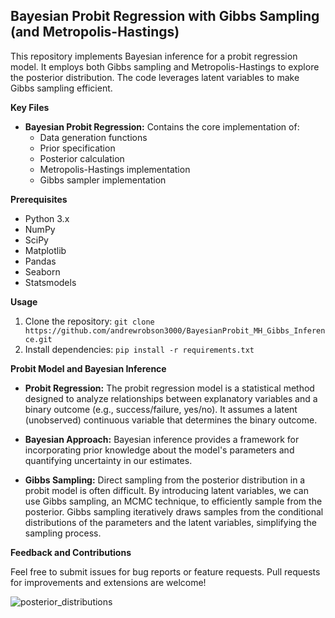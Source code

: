 ## Bayesian Probit Regression with Gibbs Sampling (and Metropolis-Hastings)

This repository implements Bayesian inference for a probit regression model. It employs both Gibbs sampling and Metropolis-Hastings to explore the posterior distribution. The code leverages latent variables to make Gibbs sampling efficient.

**Key Files**

* **Bayesian Probit Regression:** Contains the core implementation of:
    * Data generation functions
    * Prior specification
    * Posterior calculation
    * Metropolis-Hastings implementation
    * Gibbs sampler implementation

**Prerequisites**

* Python 3.x
* NumPy
* SciPy
* Matplotlib 
* Pandas
* Seaborn
* Statsmodels 

**Usage**

1. Clone the repository: `git clone https://github.com/andrewrobson3000/BayesianProbit_MH_Gibbs_Inference.git`
2. Install dependencies: `pip install -r requirements.txt`

**Probit Model and Bayesian Inference**

* **Probit Regression:** The probit regression model is a statistical method designed to analyze relationships between explanatory variables and a binary outcome (e.g., success/failure, yes/no). It assumes a latent (unobserved) continuous variable that determines the binary outcome.

* **Bayesian Approach:** Bayesian inference provides a framework for incorporating prior knowledge about the model's parameters and quantifying uncertainty in our estimates.  

* **Gibbs Sampling:** Direct sampling from the posterior distribution in a probit model is often difficult. By introducing latent variables, we can use Gibbs sampling, an MCMC technique, to efficiently sample from the posterior. Gibbs sampling iteratively draws samples from the conditional distributions of the parameters and the latent variables, simplifying the sampling process.

**Feedback and Contributions**

Feel free to submit issues for bug reports or feature requests. Pull requests for improvements and extensions are welcome!

![posterior_distributions](https://github.com/andrewrobson3000/BayesianProbit_MH_Gibbs_Inference/assets/87878168/245c3147-5ef8-4146-aca8-480f87ddf60d)


